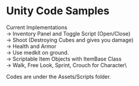 # Unity Code Samples

Current Implementations\
-> Inventory Panel and Toggle Script (Open/Close)\
-> Shoot (Destroying Cubes and gives you damage)\
-> Health and Armor \
-> Use medkit on ground.\
-> Scriptable Item Objects with ItemBase Class\
-> Walk, Free Look, Sprint, Crouch for Character\

Codes are under the Assets/Scripts folder.
